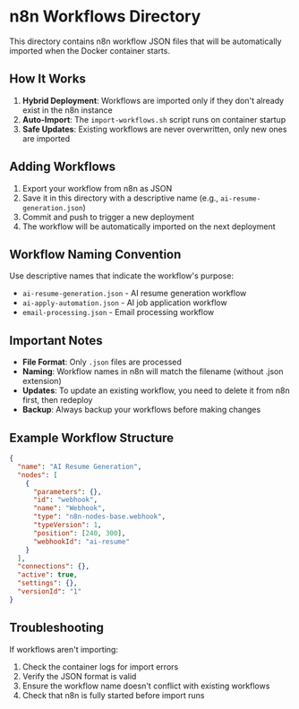 # n8n Workflows Directory

This directory contains n8n workflow JSON files that will be automatically imported when the Docker container starts.

## How It Works

1. **Hybrid Deployment**: Workflows are imported only if they don't already exist in the n8n instance
2. **Auto-Import**: The `import-workflows.sh` script runs on container startup
3. **Safe Updates**: Existing workflows are never overwritten, only new ones are imported

## Adding Workflows

1. Export your workflow from n8n as JSON
2. Save it in this directory with a descriptive name (e.g., `ai-resume-generation.json`)
3. Commit and push to trigger a new deployment
4. The workflow will be automatically imported on the next deployment

## Workflow Naming Convention

Use descriptive names that indicate the workflow's purpose:
- `ai-resume-generation.json` - AI resume generation workflow
- `ai-apply-automation.json` - AI job application workflow
- `email-processing.json` - Email processing workflow

## Important Notes

- **File Format**: Only `.json` files are processed
- **Naming**: Workflow names in n8n will match the filename (without .json extension)
- **Updates**: To update an existing workflow, you need to delete it from n8n first, then redeploy
- **Backup**: Always backup your workflows before making changes

## Example Workflow Structure

```json
{
  "name": "AI Resume Generation",
  "nodes": [
    {
      "parameters": {},
      "id": "webhook",
      "name": "Webhook",
      "type": "n8n-nodes-base.webhook",
      "typeVersion": 1,
      "position": [240, 300],
      "webhookId": "ai-resume"
    }
  ],
  "connections": {},
  "active": true,
  "settings": {},
  "versionId": "1"
}
```

## Troubleshooting

If workflows aren't importing:
1. Check the container logs for import errors
2. Verify the JSON format is valid
3. Ensure the workflow name doesn't conflict with existing workflows
4. Check that n8n is fully started before import runs
